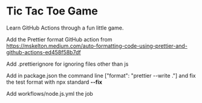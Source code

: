 # Tic Tac Toe Game

Learn GitHub Actions through a fun little game.

Add the Prettier format GitHub action from
https://mskelton.medium.com/auto-formatting-code-using-prettier-and-github-actions-ed458f58b7df

Add .prettierignore for ignoring files other than js

Add in package.json the command line ["format": "prettier --write ."] and fix the test format with npx standard **--fix**

Add workflows/node.js.yml the job
